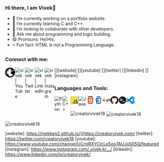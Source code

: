 ### Hi there, I am Vivek👋

- 🔭 I’m currently working on a portfolio website.
- 🌱 I’m currently learning C and C++.
- 👯 I’m looking to collaborate with other developers.
- 💬 Ask me about programming and logic building.
- 😄 Pronouns: He/His.
- ⚡ Fun fact: HTML is not a Programming Language.

### Connect with me:

[<img align="left" alt="vivek site" width="32px" src="https://raw.githubusercontent.com/iconic/open-iconic/master/svg/globe.svg" />][website]
[<img align="left" alt="vivek | YouTube" width="32px" src="https://cdn.jsdelivr.net/npm/simple-icons@v3/icons/youtube.svg" />][youtube]
[<img align="left" alt="vivek | Twitter" width="32px" src="https://cdn.jsdelivr.net/npm/simple-icons@v3/icons/twitter.svg" />][twitter]
[<img align="left" alt="vivek | LinkedIn" width="32px" src="https://cdn.jsdelivr.net/npm/simple-icons@v3/icons/linkedin.svg" />][linkedin]
[<img align="left" alt="vivek | Instagram" width="32px" src="https://cdn.jsdelivr.net/npm/simple-icons@v3/icons/instagram.svg" />][instagram]
<br />

### Languages and Tools:


<img align="left" alt="Python" width="26px" src="https://img.icons8.com/color/48/000000/python--v1.png"/>
<img align="left" alt="C++" width="26px" src="https://img.icons8.com/external-flatart-icons-outline-flatarticons/64/000000/external-c-programming-and-coding-flatart-icons-outline-flatarticons-4.png"/>
<img align="left" alt="JavaScript" width="26px" src="https://raw.githubusercontent.com/github/explore/80688e429a7d4ef2fca1e82350fe8e3517d3494d/topics/javascript/javascript.png" />
<img align="left" alt="Java" width="26px" src="https://img.icons8.com/color/48/000000/java-coffee-cup-logo--v1.png"/>
<img align="left" alt="HTML5" width="26px" src="https://raw.githubusercontent.com/github/explore/80688e429a7d4ef2fca1e82350fe8e3517d3494d/topics/html/html.png" />
<img align="left" alt="CSS3" width="26px" src="https://raw.githubusercontent.com/github/explore/80688e429a7d4ef2fca1e82350fe8e3517d3494d/topics/css/css.png" />
<!-- <img align="left" alt="Numpy" width="26px" src="https://img.icons8.com/color/48/000000/numpy.png"/> -->
<!-- <img align="left" alt="Anaconda" width="26px" src="https://img.icons8.com/fluency/48/000000/anaconda--v2.png"/> -->
<!-- <img align="left" alt="Matlab" width="26px" src="https://img.icons8.com/fluency/48/000000/matlab.png"/> -->
<!--[<img align="left" alt="Sass" width="26px" src="https://raw.githubusercontent.com/github/explore/80688e429a7d4ef2fca1e82350fe8e3517d3494d/topics/sass/sass.png" />][cssplaylist]-->
<!--<img align="left" alt="React" width="26px" src="https://raw.githubusercontent.com/github/explore/80688e429a7d4ef2fca1e82350fe8e3517d3494d/topics/react/react.png" />
[<img align="left" alt="Gatsby" width="26px" src="https://raw.githubusercontent.com/github/explore/e94815998e4e0713912fed477a1f346ec04c3da2/topics/gatsby/gatsby.png" />][webdevplaylist]
[<img align="left" alt="GraphQL" width="26px" src="https://raw.githubusercontent.com/github/explore/80688e429a7d4ef2fca1e82350fe8e3517d3494d/topics/graphql/graphql.png" />][webdevplaylist]
<img align="left" alt="Node.js" width="26px" src="https://raw.githubusercontent.com/github/explore/80688e429a7d4ef2fca1e82350fe8e3517d3494d/topics/nodejs/nodejs.png"/> -->
<!--[<img align="left" alt="Deno" width="26px" src="https://raw.githubusercontent.com/github/explore/361e2821e2dea67711cde99c9c40ed357061cf27/topics/deno/deno.png" />][webdevplaylist]
[<img align="left" alt="SQL" width="26px" src="https://raw.githubusercontent.com/github/explore/80688e429a7d4ef2fca1e82350fe8e3517d3494d/topics/sql/sql.png" />][webdevplaylist]
[<img align="left" alt="MySQL" width="26px" src="https://raw.githubusercontent.com/github/explore/80688e429a7d4ef2fca1e82350fe8e3517d3494d/topics/mysql/mysql.png" />][webdevplaylist]
<img align="left" alt="MongoDB" width="26px" src="https://raw.githubusercontent.com/github/explore/80688e429a7d4ef2fca1e82350fe8e3517d3494d/topics/mongodb/mongodb.png" /> -->
<img align="left" alt="Git" width="26px" src="https://raw.githubusercontent.com/github/explore/80688e429a7d4ef2fca1e82350fe8e3517d3494d/topics/git/git.png" />
<img align="left" alt="GitHub" width="26px" src="https://raw.githubusercontent.com/github/explore/78df643247d429f6cc873026c0622819ad797942/topics/github/github.png" />
<img align="left" alt="Terminal" width="26px" src="https://raw.githubusercontent.com/github/explore/80688e429a7d4ef2fca1e82350fe8e3517d3494d/topics/terminal/terminal.png" />
<img align="left" alt="Visual Studio Code" width="26px" src="https://raw.githubusercontent.com/github/explore/80688e429a7d4ef2fca1e82350fe8e3517d3494d/topics/visual-studio-code/visual-studio-code.png" />

<br />
<br />

<p><img align="left" src="https://github-readme-stats.vercel.app/api/top-langs?username=creatorvivek18&show_icons=true&locale=en&layout=compact" alt="creatorvivek18" /></p>

<p>&nbsp;<img align="center" src="https://github-readme-stats.vercel.app/api?username=creatorvivek18&show_icons=true&locale=en" alt="creatorvivek18" /></p>

<p><img align="center" src="https://github-readme-streak-stats.herokuapp.com/?user=creatorvivek18&" alt="creatorvivek18" /></p>

[website]: https://mekken2.github.io/](https://creatorvivek.com/
[twitter]: https://twitter.com/creatorvivek18
[youtube]: https://www.youtube.com/channel/UCmlRXYClcLe5oo7AUJxS05Q/featured
[instagram]: https://www.instagram.com/_vivek.kr__/
[linkedin]: https://www.linkedin.com/in/creatorvivek/

